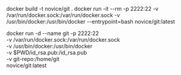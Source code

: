 docker build -t novice/git .
docker run -it --rm -p 2222:22 -v /var/run/docker.sock:/var/run/docker.sock -v /usr/bin/docker:/usr/bin/docker --entrypoint=bash novice/git:latest

docker run -d --name git -p 2222:22 \
-v /var/run/docker.sock:/var/run/docker.sock \
-v /usr/bin/docker:/usr/bin/docker \
-v $PWD/id_rsa.pub:/id_rsa.pub \
-v git-repo:/home/git \
novice/git:latest